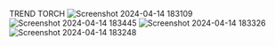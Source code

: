 TREND TORCH
![Screenshot 2024-04-14 183109](https://github.com/sidmehta04/TrendTorch_main/assets/116738018/ed9e678d-c89a-4d60-a688-461ecc95994d)
![Screenshot 2024-04-14 183445](https://github.com/sidmehta04/TrendTorch_main/assets/116738018/e6eb65e3-2a4d-4474-8777-dc898122db05)
![Screenshot 2024-04-14 183326](https://github.com/sidmehta04/TrendTorch_main/assets/116738018/8bc760b7-1060-42cf-be41-710ae4f1ae94)
![Screenshot 2024-04-14 183248](https://github.com/sidmehta04/TrendTorch_main/assets/116738018/0badafd6-8b06-4a0d-9cf9-b59edd41192a)
